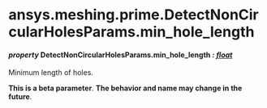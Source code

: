 # ansys.meshing.prime.DetectNonCircularHolesParams.min_hole_length



#### *property* DetectNonCircularHolesParams.min_hole_length *: [float](https://docs.python.org/3.11/library/functions.html#float)*

Minimum length of holes.

**This is a beta parameter**. **The behavior and name may change in the future**.

<!-- !! processed by numpydoc !! -->
